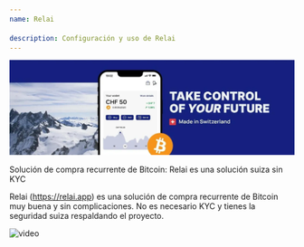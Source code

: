 ```yaml
---
name: Relai

description: Configuración y uso de Relai
---
```


![cover](assets/cover.webp)

Solución de compra recurrente de Bitcoin: Relai es una solución suiza sin KYC

Relai (https://relai.app) es una solución de compra recurrente de Bitcoin muy buena y sin complicaciones. No es necesario KYC y tienes la seguridad suiza respaldando el proyecto.

![video](https://www.youtube.com/watch?v=ub-gb7kFRkM)
